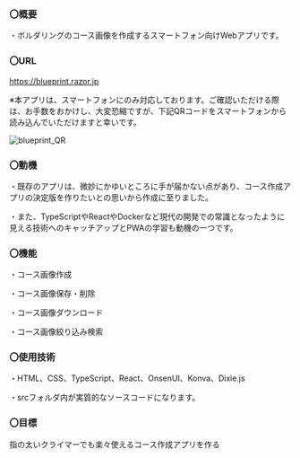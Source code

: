 

### 〇概要
・ボルダリングのコース画像を作成するスマートフォン向けWebアプリです。

### 〇URL

https://blueprint.razor.jp

※本アプリは、スマートフォンにのみ対応しております。ご確認いただける際は、お手数をおかけし、大変恐縮ですが、下記QRコードをスマートフォンから読み込んでいただけますと幸いです。

![blueprint_QR](https://user-images.githubusercontent.com/73210592/141669934-e7a549fa-42ae-4d8c-90e1-fd6f55319f69.png)

### 〇動機

・既存のアプリは、微妙にかゆいところに手が届かない点があり、コース作成アプリの決定版を作りたいとの思いから作成に至りました。

・また、TypeScriptやReactやDockerなど現代の開発での常識となったように見える技術へのキャッチアップとPWAの学習も動機の一つです。

### 〇機能

・コース画像作成

・コース画像保存・削除

・コース画像ダウンロード

・コース画像絞り込み検索

### 〇使用技術

・HTML、CSS、TypeScript、React、OnsenUI、Konva、Dixie.js

・srcフォルダ内が実質的なソースコードになります。

### 〇目標
指の太いクライマーでも楽々使えるコース作成アプリを作る

